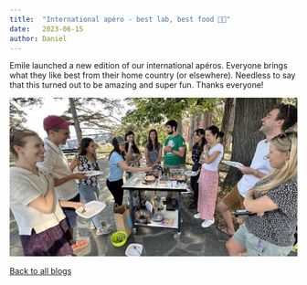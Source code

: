 ```yaml
---
title:  "International apéro - best lab, best food 👩‍🍳"
date:   2023-06-15
author: Daniel
---
```


Emile launched a new edition of our international apéros. Everyone brings what they like best from their home country (or elsewhere). Needless to say that this turned out to be amazing and super fun. Thanks everyone!


<div class="layout-blog" markdown="1">
<body>

<script src="https://cdn.jsdelivr.net/npm/jquery@3.5.1/dist/jquery.min.js"></script>
<link rel="stylesheet" href="https://cdn.jsdelivr.net/gh/fancyapps/fancybox@3.5.7/dist/jquery.fancybox.min.css" />
<script src="https://cdn.jsdelivr.net/gh/fancyapps/fancybox@3.5.7/dist/jquery.fancybox.min.js"></script>

<a href="/images/blog/apero_062023.jpeg" data-fancybox="gallery" data-caption="Best lab, best food!">
	<img src="/images/blog/apero_062023.jpeg" alt="" /></a>

</body>
</div>

[Back to all blogs](/blog/)
